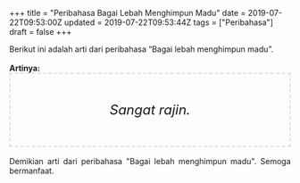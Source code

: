 +++
title = "Peribahasa Bagai Lebah Menghimpun Madu"
date = 2019-07-22T09:53:00Z
updated = 2019-07-22T09:53:44Z
tags = ["Peribahasa"]
draft = false
+++

<div dir="ltr" style="text-align: left;" trbidi="on"><div style="text-align: justify;">Berikut ini adalah arti dari peribahasa “Bagai lebah menghimpun madu”.</div><br /><div style="text-align: justify;"><b>Artinya:</b></div><div style="border: 2px dashed #ddd; font-size: 24px; height: auto; margin: 0 auto; padding: 50px; text-align: center; width: auto;"><i>Sangat rajin.</i></div><div style="text-align: justify;"><br /></div><div style="text-align: justify;">Demikian arti dari peribahasa "Bagai lebah menghimpun madu". Semoga bermanfaat.</div></div>
